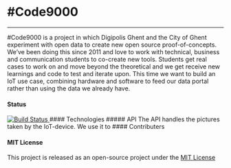\#Code9000
===================
----------

\#Code9000 is a project in which Digipolis Ghent and the City of Ghent experiment with open data to create new open source proof-of-concepts. We’ve been doing this since 2011 and love to work with technical, business and communication students to co-create new tools. Students get real cases to work on and move beyond the theoretical and we get receive new learnings and code to test and iterate upon. This time we want to build an IoT use case, combining hardware and software to feed our data portal rather than using the data we already have.  

####  Status
<a href="https://travis-ci.org/oSoc17/code9000.svg?branch=master" >
<img src="https://camo.githubusercontent.com/3700a6394b649fb2e3620c649ae29f8ccce97be8/68747470733a2f2f7472617669732d63692e6f72672f6f536f6331372f6f617369732d66726f6e74656e642e706e67" alt="Build Status" data-canonical-src="https://travis-ci.org/oSoc17/oasis-frontend.png" style="max-width:100%;">
</a>
####  Technologies
##### API
The API handles the pictures taken by the IoT-device. We use it to
####  Contributers


#### MIT License
This project is released as an open-source project under the <a href="https://github.com/oSoc17/lopeningent_backend/blob/develop/LICENSE"> MIT License </a>
